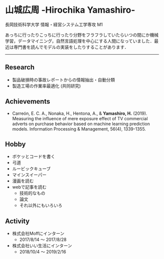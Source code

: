 # 山城広周 -Hirochika Yamashiro-   
長岡技術科学大学 情報・経営システム工学専攻 M1    
    
あっちに行ったりこっちに行ったり分野をフラフラしていたらいつの間にか機械学習，データマイニング，自然言語処理を中心にする人間になっていました．最近は専門書を読んでモデルの実装をしたりすることがあります．

---

## Research
* 製品破損時の事故レポートからの情報抽出・自動分類
* 製造工場の作業率最適化 (共同研究)

## Achievements
* Carreón, E. C. A., Nonaka, H., Hentona, A., & **Yamashiro, H.** (2019). Measuring the influence of mere exposure effect of TV commercial adverts on purchase behavior based on machine learning prediction models. Information Processing & Management, 56(4), 1339-1355.

## Hobby
* ボケッとコードを書く
* 弓道
* ルービックキューブ
* マインスイーパー
* 漫画を読む
* webで記事を読む
    * 技術的なもの
    * 論文
    * それ以外にもいろいろ
    

## Activity
* 株式会社Moffにインターン
    * 2017/8/14 〜 2017/8/28
* 株式会社いい生活にインターン
    * 2018/10/4 〜 2019/2/16